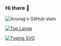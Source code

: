### Hi there 👋

<!--
Here are some ideas to get you started:

- 🔭 I’m currently working on ...
- 🌱 I’m currently learning ...
- 👯 I’m looking to collaborate on ...
- 🤔 I’m looking for help with ...
- 💬 Ask me about ...
- 📫 How to reach me: ...
- 😄 Pronouns: ...
- ⚡ Fun fact: ...
-->


![Anurag's GitHub stats](https://github-readme-stats.vercel.app/api?username=zkurisu&show_icons=true&theme=dracula)


[![Top Langs](https://github-readme-stats.vercel.app/api/top-langs/?username=zkurisu&hide=html&exclude_repo=dotfiles,zKurisu.github.io )](https://github.com/anuraghazra/github-readme-stats)


[![Typing SVG](https://readme-typing-svg.herokuapp.com?color=91BEF0&vCenter=true&lines=This+is+zKurisu's+homepage;A+noob+developer)](https://git.io/typing-svg)
